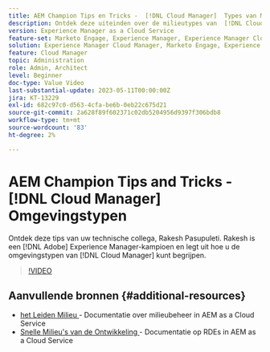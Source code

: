 ```yaml
---
title: AEM Champion Tips en Tricks -  [!DNL Cloud Manager]  Types van Milieu
description: Ontdek deze uiteinden over de milieutypes van  [!DNL Cloud Manager] van de kampioen van AEM en deskundige, Rakesh Pasupuleti.
version: Experience Manager as a Cloud Service
feature-set: Marketo Engage, Experience Manager, Experience Manager Cloud Manager
solution: Experience Manager Cloud Manager, Marketo Engage, Experience Manager Cloud Manager
feature: Cloud Manager
topic: Administration
role: Admin, Architect
level: Beginner
doc-type: Value Video
last-substantial-update: 2023-05-11T00:00:00Z
jira: KT-13229
exl-id: 682c97c0-d563-4cfa-be6b-0eb22c675d21
source-git-commit: 2a628f89f602371c02db5204956d9397f306bdb8
workflow-type: tm+mt
source-wordcount: '83'
ht-degree: 2%

---
```


# AEM Champion Tips and Tricks - [!DNL Cloud Manager] Omgevingstypen

Ontdek deze tips van uw technische collega, Rakesh Pasupuleti. Rakesh is een [!DNL Adobe] Experience Manager-kampioen en legt uit hoe u de omgevingstypen van [!DNL Cloud Manager] kunt begrijpen.

>[!VIDEO](https://video.tv.adobe.com/v/3419297?quality=12&learn=on)

## Aanvullende bronnen {#additional-resources}

* [ het Leiden Milieu ](https://experienceleague.adobe.com/docs/experience-manager-cloud-service/content/implementing/using-cloud-manager/manage-environments.html?lang=nl-NL) - Documentatie over milieubeheer in AEM as a Cloud Service
* [ Snelle Milieu&#39;s van de Ontwikkeling ](https://experienceleague.adobe.com/docs/experience-manager-cloud-service/content/implementing/developing/rapid-development-environments.html?lang=nl-NL) - Documentatie op RDEs in AEM as a Cloud Service
